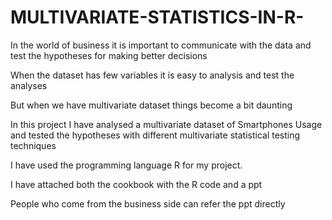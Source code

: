 # MULTIVARIATE-STATISTICS-IN-R-

In the world of business it is important to communicate with the data and test the hypotheses for making better decisions

When the dataset has few variables it is easy to analysis and test the analyses

But when we have multivariate dataset things become a bit daunting

In this project I have analysed a multivariate dataset of Smartphones Usage and tested the hypotheses with different multivariate statistical testing techniques

I have used the programming language R for my project.

I have attached both the cookbook with the R code and a ppt

People who come from the business side can refer the ppt directly
